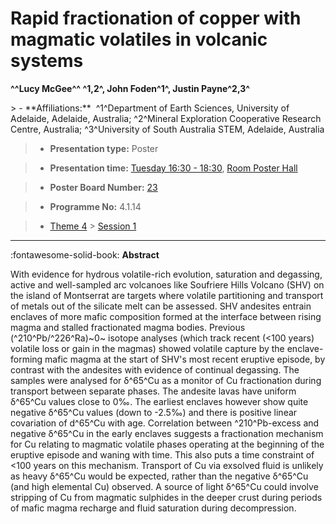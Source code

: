 # Rapid fractionation of copper with magmatic volatiles in volcanic systems

**^^Lucy McGee^^ ^1,2^, John Foden^1^, Justin Payne^2,3^**

<!-- more -->> - **Affiliations:**  ^1^Department of Earth Sciences, University of Adelaide, Adelaide, Australia; ^2^Mineral Exploration Cooperative Research Centre, Australia; ^3^University of South Australia STEM, Adelaide, Australia

> - **Presentation type:** Poster

> - **Presentation time:** [Tuesday 16:30 - 18:30](../sessions_comparison.md#__tabbed_2_6), [Room Poster Hall](../maps_venue.md#__tabbed_1_1)

> - **Poster Board Number:** [23](../map_poster_boards.md#tuesday)

> - **Programme No:** 4.1.14

> - [Theme 4](../theme4.md) > [Session 1](../sessions/session-4-1.md)

--- 

:fontawesome-solid-book: **Abstract**

With evidence for hydrous volatile-rich evolution, saturation and degassing, active and well-sampled arc volcanoes like Soufriere Hills Volcano (SHV) on the island of Montserrat are targets where volatile partitioning and transport of metals out of the silicate melt can be assessed. SHV andesites entrain enclaves of more mafic composition formed at the interface between rising magma and stalled fractionated magma bodies. Previous (^210^Pb/^226^Ra)~0~ isotope analyses (which track recent (<100 years) volatile loss or gain in the magmas) showed volatile capture by the enclave-forming mafic magma at the start of SHV's most recent eruptive episode, by contrast with the andesites with evidence of continual degassing. The samples were analysed for δ^65^Cu as a monitor of Cu fractionation during transport between separate phases.
The andesite lavas have uniform δ^65^Cu values close to 0‰. The earliest enclaves however show quite negative δ^65^Cu values (down to -2.5‰) and there is positive linear covariation of d^65^Cu with age. Correlation between ^210^Pb-excess and negative δ^65^Cu in the early enclaves suggests a fractionation mechanism for Cu relating to magmatic volatile phases operating at the beginning of the eruptive episode and waning with time. This also puts a time constraint of <100 years on this mechanism. Transport of Cu via exsolved fluid is unlikely as heavy δ^65^Cu would be expected, rather than the negative δ^65^Cu (and high elemental Cu) observed. A source of light δ^65^Cu could involve stripping of Cu from magmatic sulphides in the deeper crust during periods of mafic magma recharge and fluid saturation during decompression.

